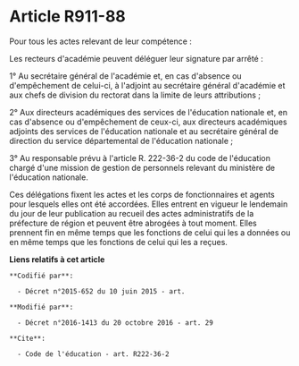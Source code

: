 # Article R911-88

Pour tous les actes relevant de leur compétence :

Les recteurs d'académie peuvent déléguer leur signature par arrêté :

1° Au secrétaire général de l'académie et, en cas d'absence ou d'empêchement de celui-ci, à l'adjoint au secrétaire général
d'académie et aux chefs de division du rectorat dans la limite de leurs attributions ;

2° Aux directeurs académiques des services de l'éducation nationale et, en cas d'absence ou d'empêchement de ceux-ci, aux
directeurs académiques adjoints des services de l'éducation nationale et au secrétaire général de direction du service
départemental de l'éducation nationale  ;

3° Au responsable prévu à l'article R. 222-36-2 du code de l'éducation chargé d'une mission de gestion de personnels relevant
du ministère de l'éducation nationale.

Ces délégations fixent les actes et les corps de fonctionnaires et agents pour lesquels elles ont été accordées. Elles
entrent en vigueur le lendemain du jour de leur publication au recueil des actes administratifs de la préfecture de région et
peuvent être abrogées à tout moment. Elles prennent fin en même temps que les fonctions de celui qui les a données ou en même
temps que les fonctions de celui qui les a reçues.

**Liens relatifs à cet article**

	**Codifié par**:

	  - Décret n°2015-652 du 10 juin 2015 - art.

	**Modifié par**:

	  - Décret n°2016-1413 du 20 octobre 2016 - art. 29

	**Cite**:

	  - Code de l'éducation - art. R222-36-2
